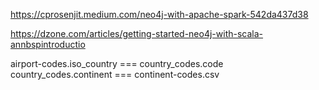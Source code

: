 https://cprosenjit.medium.com/neo4j-with-apache-spark-542da437d38

https://dzone.com/articles/getting-started-neo4j-with-scala-annbspintroductio

airport-codes.iso_country === country_codes.code
country_codes.continent === continent-codes.csv